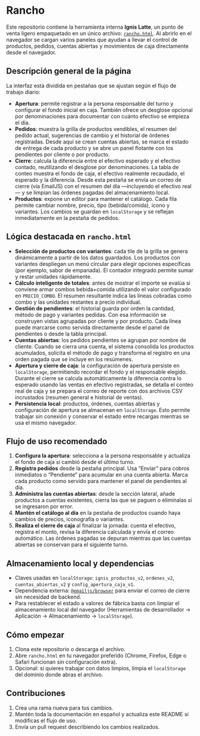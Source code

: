 # Rancho

Este repositorio contiene la herramienta interna **Ignis Latte**, un punto de venta ligero empaquetado en un único archivo: [`rancho.html`](./rancho.html). Al abrirlo en el navegador se cargan varios paneles que ayudan a llevar el control de productos, pedidos, cuentas abiertas y movimientos de caja directamente desde el navegador.

## Descripción general de la página

La interfaz está dividida en pestañas que se ajustan según el flujo de trabajo diario:

- **Apertura**: permite registrar a la persona responsable del turno y configurar el fondo inicial en caja. También ofrece un desglose opcional por denominaciones para documentar con cuánto efectivo se empieza el día.
- **Pedidos**: muestra la grilla de productos vendibles, el resumen del pedido actual, sugerencias de cambio y el historial de órdenes registradas. Desde aquí se crean cuentas abiertas, se marca el estado de entrega de cada producto y se abre un panel flotante con los pendientes por cliente o por producto.
- **Cierre**: calcula la diferencia entre el efectivo esperado y el efectivo contado, reutilizando el desglose por denominaciones. La tabla de conteo muestra el fondo de caja, el efectivo realmente recaudado, el esperado y la diferencia. Desde esta pestaña se envía un correo de cierre (vía EmailJS) con el resumen del día —incluyendo el efectivo real— y se limpian las órdenes pagadas del almacenamiento local.
- **Productos**: expone un editor para mantener el catálogo. Cada fila permite cambiar nombre, precio, tipo (bebida/comida), icono y variantes. Los cambios se guardan en `localStorage` y se reflejan inmediatamente en la pestaña de pedidos.

## Lógica destacada en `rancho.html`

- **Selección de productos con variantes**: cada tile de la grilla se genera dinámicamente a partir de los datos guardados. Los productos con variantes despliegan un menú circular para elegir opciones específicas (por ejemplo, sabor de empanada). El contador integrado permite sumar y restar unidades rápidamente.
- **Cálculo inteligente de totales**: antes de mostrar el importe se evalúa si conviene armar combos bebida+comida utilizando el valor configurado en `PRECIO_COMBO`. El resumen resultante indica las líneas cobradas como combo y las unidades restantes a precio individual.
- **Gestión de pendientes**: el historial guarda por orden la cantidad, método de pago y variantes pedidas. Con esa información se construyen vistas agrupadas por cliente y por producto. Cada línea puede marcarse como servida directamente desde el panel de pendientes o desde la tabla principal.
- **Cuentas abiertas**: los pedidos pendientes se agrupan por nombre de cliente. Cuando se cierra una cuenta, el sistema consolida los productos acumulados, solicita el método de pago y transforma el registro en una orden pagada que se incluye en los resúmenes.
- **Apertura y cierre de caja**: la configuración de apertura persiste en `localStorage`, permitiendo recordar el fondo y el responsable elegido. Durante el cierre se calcula automáticamente la diferencia contra lo esperado usando las ventas en efectivo registradas, se detalla el conteo real de caja y se prepara el correo de reporte con dos archivos CSV incrustados (resumen general e historial de ventas).
- **Persistencia local**: productos, órdenes, cuentas abiertas y configuración de apertura se almacenan en `localStorage`. Esto permite trabajar sin conexión y conservar el estado entre recargas mientras se usa el mismo navegador.

## Flujo de uso recomendado

1. **Configura la apertura**: selecciona a la persona responsable y actualiza el fondo de caja si cambió desde el último turno.
2. **Registra pedidos** desde la pestaña principal. Usa “Enviar” para cobros inmediatos o “Pendiente” para acumular en una cuenta abierta. Marca cada producto como servido para mantener el panel de pendientes al día.
3. **Administra las cuentas abiertas**: desde la sección lateral, añade productos a cuentas existentes, cierra las que se paguen o elimínalas si se ingresaron por error.
4. **Mantén el catálogo al día** en la pestaña de productos cuando haya cambios de precios, iconografía o variantes.
5. **Realiza el cierre de caja** al finalizar la jornada: cuenta el efectivo, registra el monto, revisa la diferencia calculada y envía el correo automático. Las órdenes pagadas se depuran mientras que las cuentas abiertas se conservan para el siguiente turno.

## Almacenamiento local y dependencias

- Claves usadas en `localStorage`: `ignis_productos_v2`, `ordenes_v2`, `cuentas_abiertas_v2` y `config_apertura_caja_v1`.
- Dependencia externa: [`@emailjs/browser`](https://www.emailjs.com/docs/sdk/send-form/) para enviar el correo de cierre sin necesidad de backend.
- Para restablecer el estado a valores de fábrica basta con limpiar el almacenamiento local del navegador (Herramientas de desarrollador → Aplicación → Almacenamiento → `localStorage`).

## Cómo empezar

1. Clona este repositorio o descarga el archivo.
2. Abre `rancho.html` en tu navegador preferido (Chrome, Firefox, Edge o Safari funcionan sin configuración extra).
3. Opcional: si quieres trabajar con datos limpios, limpia el `localStorage` del dominio donde abras el archivo.

## Contribuciones

1. Crea una rama nueva para tus cambios.
2. Mantén toda la documentación en español y actualiza este README si modificas el flujo de uso.
3. Envía un pull request describiendo los cambios realizados.
